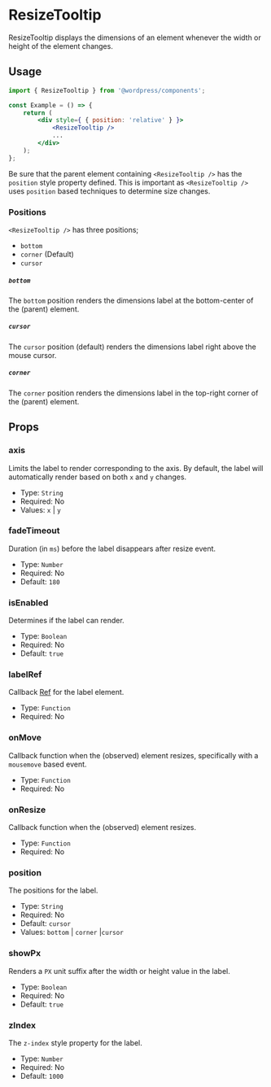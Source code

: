 # ResizeTooltip

ResizeTooltip displays the dimensions of an element whenever the width or height of the element changes.

## Usage

```jsx
import { ResizeTooltip } from '@wordpress/components';

const Example = () => {
	return (
		<div style={ { position: 'relative' } }>
			<ResizeTooltip />
			...
		</div>
	);
};
```

Be sure that the parent element containing `<ResizeTooltip />` has the `position` style property defined. This is important as `<ResizeTooltip />` uses `position` based techniques to determine size changes.

### Positions

`<ResizeTooltip />` has three positions;

-   `bottom`
-   `corner` (Default)
-   `cursor`

##### `bottom`

The `bottom` position renders the dimensions label at the bottom-center of the (parent) element.

##### `cursor`

The `cursor` position (default) renders the dimensions label right above the mouse cursor.

##### `corner`

The `corner` position renders the dimensions label in the top-right corner of the (parent) element.

## Props

### axis

Limits the label to render corresponding to the axis. By default, the label will automatically render based on both `x` and `y` changes.

-   Type: `String`
-   Required: No
-   Values: `x` | `y`

### fadeTimeout

Duration (in `ms`) before the label disappears after resize event.

-   Type: `Number`
-   Required: No
-   Default: `180`

### isEnabled

Determines if the label can render.

-   Type: `Boolean`
-   Required: No
-   Default: `true`

### labelRef

Callback [Ref](https://reactjs.org/docs/forwarding-refs.html) for the label element.

-   Type: `Function`
-   Required: No

### onMove

Callback function when the (observed) element resizes, specifically with a `mousemove` based event.

-   Type: `Function`
-   Required: No

### onResize

Callback function when the (observed) element resizes.

-   Type: `Function`
-   Required: No

### position

The positions for the label.

-   Type: `String`
-   Required: No
-   Default: `cursor`
-   Values: `bottom` | `corner` |`cursor`

### showPx

Renders a `PX` unit suffix after the width or height value in the label.

-   Type: `Boolean`
-   Required: No
-   Default: `true`

### zIndex

The `z-index` style property for the label.

-   Type: `Number`
-   Required: No
-   Default: `1000`
